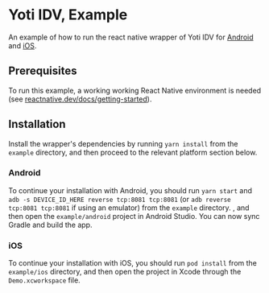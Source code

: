 # Yoti IDV, Example

An example of how to run the react native wrapper of Yoti IDV for [Android](https://github.com/getyoti/yoti-doc-scan-android) and [iOS](https://github.com/getyoti/yoti-doc-scan-ios).

## Prerequisites
To run this example, a working working React Native environment is needed (see [reactnative.dev/docs/getting-started](https://reactnative.dev/docs/getting-started)).

## Installation
Install the wrapper's dependencies by running `yarn install` from the `example` directory, and then proceed to the relevant platform section below.

### Android
To continue your installation with Android, you should run `yarn start` and `adb -s DEVICE_ID_HERE reverse tcp:8081 tcp:8081` (or `adb reverse tcp:8081 tcp:8081` if using an emulator) from the `example` directory. , and then open the `example/android` project in Android Studio. You can now sync Gradle and build the app.

### iOS
To continue your installation with iOS, you should run `pod install` from the `example/ios` directory, and then open the project in Xcode through the `Demo.xcworkspace` file.
